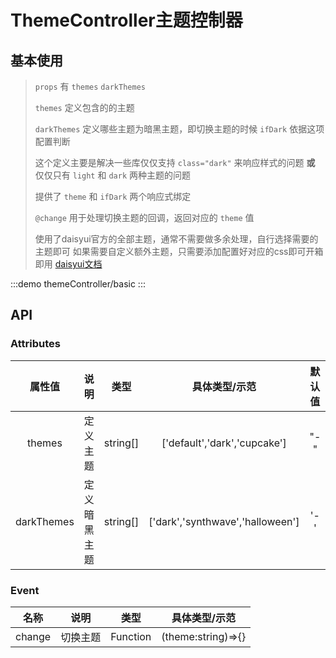 # ThemeController主题控制器

## 基本使用 
> `props` 有 `themes` `darkThemes` 
>>
> `themes` 定义包含的的主题
>>
> `darkThemes` 定义哪些主题为暗黑主题，即切换主题的时候 `ifDark` 依据这项配置判断
> >
> 这个定义主要是解决一些库仅仅支持 `class="dark"` 来响应样式的问题 **或** 仅仅只有 `light` 和 `dark` 两种主题的问题
> >
> 提供了 `theme` 和 `ifDark` 两个响应式绑定 
> >
> `@change` 用于处理切换主题的回调，返回对应的 `theme` 值
>>
>使用了daisyui官方的全部主题，通常不需要做多余处理，自行选择需要的主题即可
如果需要自定义额外主题，只需要添加配置好对应的css即可开箱即用 
[daisyui文档](https://daisyui.com/docs/themes/)

:::demo themeController/basic
:::


## API


### Attributes

|   属性值   |     说明     |   类型   |          具体类型/示范           | 默认值 |
| :--------: | :----------: | :------: | :------------------------------: | :----: |
|   themes   |   定义主题   | string[] |   ['default','dark','cupcake']   |  "-"   |
| darkThemes | 定义暗黑主题 | string[] | ['dark','synthwave','halloween'] |  '-'   |


### Event

|  名称  |   说明   |   类型   |   具体类型/示范    |
| :----: | :------: | :------: | :----------------: |
| change | 切换主题 | Function | (theme:string)=>{} |
